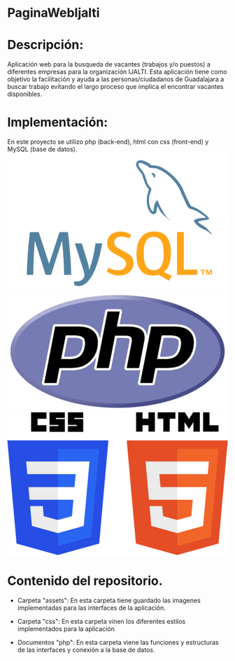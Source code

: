 # PaginaWebIjalti

# Descripción:
Aplicación web para la busqueda de vacantes (trabajos y/o puestos) a diferentes empresas para la organización IJALTI.
Esta aplicación tiene como objetivo la facilitación y ayuda a las personas/ciudadanos de Guadalajara a buscar trabajo 
evitando el largo proceso que implica el encontrar vacantes disponibles.


# Implementación:
En este proyecto se utilizo php (back-end), html con css (front-end) y MySQL (base de datos).
![](MYSQL-logo.png)
![](PHP-logo.png)
![](CSS3_and_HTML5_.png)

# Contenido del repositorio.
* Carpeta "assets":
En esta carpeta tiene guardado las imagenes implementadas para las interfaces de la aplicación.

* Carpeta "css":
En esta carpeta vinen los diferentes estilos implementados para la aplicación

* Documentos "php":
En esta carpeta viene las funciones y estructuras de las interfaces y conexión a la base de datos.
